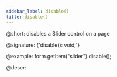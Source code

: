 ```yaml
---
sidebar_label: disable()
title: disable()
---          
```


@short: disables a Slider control on a page

@signature: {'disable(): void;'}

@example:
form.getItem("slider").disable();

@descr:
